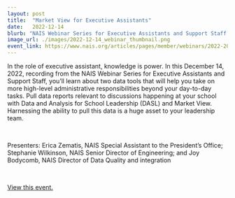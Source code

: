 ```yaml
---
layout: post
title:  "Market View for Executive Assistants"
date:   2022-12-14
blurb: "NAIS Webinar Series for Executive Assistants and Support Staff: NAIS Data Tools: DASL and Market View"
image_url: ./images/2022-12-14_webinar_thumbnail.png
event_link: https://www.nais.org/articles/pages/member/webinars/2022-2023/nais-webinar-recording-executive-assistant-series-nais-data-tools-dasl-and-market-view/
---
```

In the role of executive assistant, knowledge is power. In this December 14, 2022, recording from the NAIS Webinar Series for Executive Assistants and Support Staff, you’ll learn about two data tools that will help you take on more high-level administrative responsibilities beyond your day-to-day tasks. Pull data reports relevant to discussions happening at your school with Data and Analysis for School Leadership (DASL) and Market View. Harnessing the ability to pull this data is a huge asset to your leadership team.

&nbsp;

Presenters: Erica Zematis, NAIS Special Assistant to the President’s Office; Stephanie Wilkinson, NAIS Senior Director of Engineering; and Joy Bodycomb, NAIS Director of Data Quality and integration

&nbsp;

[View this event.](https://www.nais.org/articles/pages/member/webinars/2022-2023/nais-webinar-recording-executive-assistant-series-nais-data-tools-dasl-and-market-view/)

